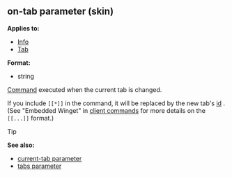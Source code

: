 ## on-tab parameter (skin)


**Applies to:**
+   [Info](/ref/skin/control/info.md) 
+   [Tab](/ref/skin/control/tab.md) 

**Format:**
+   string


[Command](/ref/skin/commands.md)  executed when the current tab
is changed. 

If you include `[[*]]` in the command, it will be
replaced by the new tab\'s [id](/ref/skin/param/id.md) . (See
"Embedded Winget" in [client commands](/ref/skin/commands.md) for more
details on the `[[...]]` format.)

> [!TIP] 
> **See also:**
> +   [current-tab parameter](/ref/skin/param/current-tab.md) 
> +   [tabs parameter](/ref/skin/param/tabs.md) 